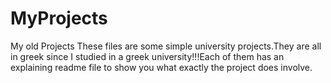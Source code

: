 # MyProjects
My old Projects
These files are some simple  university projects.They are all in greek since I  studied in a greek university!!!Each of  them has an explaining readme file to show  you what exactly the project does involve.  
